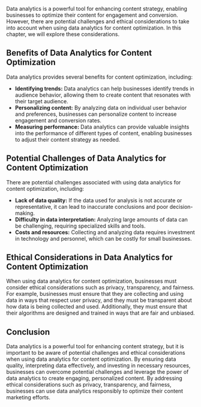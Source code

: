 
Data analytics is a powerful tool for enhancing content strategy, enabling businesses to optimize their content for engagement and conversion. However, there are potential challenges and ethical considerations to take into account when using data analytics for content optimization. In this chapter, we will explore these considerations.

Benefits of Data Analytics for Content Optimization
---------------------------------------------------

Data analytics provides several benefits for content optimization, including:

* **Identifying trends:** Data analytics can help businesses identify trends in audience behavior, allowing them to create content that resonates with their target audience.
* **Personalizing content:** By analyzing data on individual user behavior and preferences, businesses can personalize content to increase engagement and conversion rates.
* **Measuring performance:** Data analytics can provide valuable insights into the performance of different types of content, enabling businesses to adjust their content strategy as needed.

Potential Challenges of Data Analytics for Content Optimization
---------------------------------------------------------------

There are potential challenges associated with using data analytics for content optimization, including:

* **Lack of data quality:** If the data used for analysis is not accurate or representative, it can lead to inaccurate conclusions and poor decision-making.
* **Difficulty in data interpretation:** Analyzing large amounts of data can be challenging, requiring specialized skills and tools.
* **Costs and resources:** Collecting and analyzing data requires investment in technology and personnel, which can be costly for small businesses.

Ethical Considerations in Data Analytics for Content Optimization
-----------------------------------------------------------------

When using data analytics for content optimization, businesses must consider ethical considerations such as privacy, transparency, and fairness. For example, businesses must ensure that they are collecting and using data in ways that respect user privacy, and they must be transparent about how data is being collected and used. Additionally, they must ensure that their algorithms are designed and trained in ways that are fair and unbiased.

Conclusion
----------

Data analytics is a powerful tool for enhancing content strategy, but it is important to be aware of potential challenges and ethical considerations when using data analytics for content optimization. By ensuring data quality, interpreting data effectively, and investing in necessary resources, businesses can overcome potential challenges and leverage the power of data analytics to create engaging, personalized content. By addressing ethical considerations such as privacy, transparency, and fairness, businesses can use data analytics responsibly to optimize their content marketing efforts.
